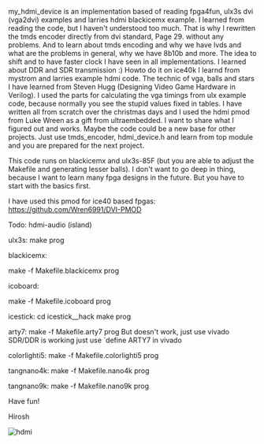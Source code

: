 my_hdmi_device is an implementation based of reading fpga4fun, ulx3s dvi (vga2dvi) examples and larries hdmi blackicemx example.
I learned from reading the code, but I haven't understood too much.
That is why I rewritten the tmds encoder directly from dvi standard, Page 29. without any problems. And to learn about tmds encoding and why
we have lvds and what are the problems in general, why we have 8b10b and more.
The idea to shift and to have faster clock I have seen in all implementations. I learned about DDR and SDR transmission :)
Howto do it on ice40k I learnd from mystrom and larries example hdmi code.
The technic of vga, balls and stars I have learned from Steven Hugg (Designing Video Game Hardware in Verilog).
I used the parts for calculating the vga timings from ulx example code, because normally you see the stupid values fixed in tables.
I have written all from scratch over the christmas days and I used the hdmi pmod from Luke Wreen as a gift from ultraembedded.
I want to share what I figured out and works. Maybe the code could be a new base for other projects. Just use tmds_encoder, hdmi_device.h
and learn from top module and you are prepared for the next project.

This code runs on blackicemx and ulx3s-85F (but you are able to adjust the Makefile and generating lesser balls).
I don't want to go deep in thing, because I want to learn many fpga designs in the future. But you have to start with the basics first.

I have used this pmod for ice40 based fpgas: https://github.com/Wren6991/DVI-PMOD

Todo: hdmi-audio (island)

ulx3s:
make prog

blackicemx:

make -f Makefile.blackicemx prog

icoboard:

make -f Makefile.icoboard prog

icestick:
cd icestick__hack
make prog

arty7:
make -f Makefile.arty7 prog
But doesn't work, just use vivado SDR/DDR is working
just use `define ARTY7 in vivado

colorlighti5:
make -f Makefile.colorlighti5 prog

tangnano4k:
make -f Makefile.nano4k prog

tangnano9k:
make -f Makefile.nano9k prog

Have fun!

Hirosh

![hdmi](hdmi.jpg)
